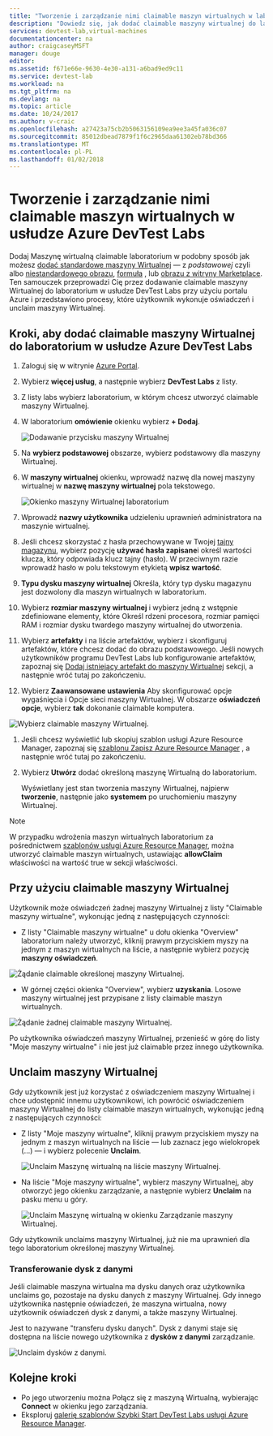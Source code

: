 ```yaml
---
title: "Tworzenie i zarządzanie nimi claimable maszyn wirtualnych w laboratorium w usłudze Azure DevTest Labs | Dokumentacja firmy Microsoft"
description: "Dowiedz się, jak dodać claimable maszyny wirtualnej do laboratorium w usłudze Azure DevTest Labs"
services: devtest-lab,virtual-machines
documentationcenter: na
author: craigcaseyMSFT
manager: douge
editor: 
ms.assetid: f671e66e-9630-4e30-a131-a6bad9ed9c11
ms.service: devtest-lab
ms.workload: na
ms.tgt_pltfrm: na
ms.devlang: na
ms.topic: article
ms.date: 10/24/2017
ms.author: v-craic
ms.openlocfilehash: a27423a75cb2b5063156109ea9ee3a45fa036c07
ms.sourcegitcommit: 85012dbead7879f1f6c2965daa61302eb78bd366
ms.translationtype: MT
ms.contentlocale: pl-PL
ms.lasthandoff: 01/02/2018
---
```

# <a name="create-and-manage-claimable-vms-in-azure-devtest-labs"></a>Tworzenie i zarządzanie nimi claimable maszyn wirtualnych w usłudze Azure DevTest Labs
Dodaj Maszynę wirtualną claimable laboratorium w podobny sposób jak możesz [dodać standardowe maszyny Wirtualnej](devtest-lab-add-vm.md) — z *podstawowej* czyli albo [niestandardowego obrazu](devtest-lab-create-template.md), [formuła](devtest-lab-manage-formulas.md) , lub [obrazu z witryny Marketplace](devtest-lab-configure-marketplace-images.md). Ten samouczek przeprowadzi Cię przez dodawanie claimable maszyny Wirtualnej do laboratorium w usłudze DevTest Labs przy użyciu portalu Azure i przedstawiono procesy, które użytkownik wykonuje oświadczeń i unclaim maszyny Wirtualnej.

## <a name="steps-to-add-a-claimable-vm-to-a-lab-in-azure-devtest-labs"></a>Kroki, aby dodać claimable maszyny Wirtualnej do laboratorium w usłudze Azure DevTest Labs
1. Zaloguj się w witrynie [Azure Portal](http://go.microsoft.com/fwlink/p/?LinkID=525040).
1. Wybierz **więcej usług**, a następnie wybierz **DevTest Labs** z listy.
1. Z listy labs wybierz laboratorium, w którym chcesz utworzyć claimable maszyny Wirtualnej.  
1. W laboratorium **omówienie** okienku wybierz **+ Dodaj**.  

    ![Dodawanie przycisku maszyny Wirtualnej](./media/devtest-lab-add-vm/devtestlab-home-blade-add-vm.png)

1. Na **wybierz podstawowej** obszarze, wybierz podstawowy dla maszyny Wirtualnej.
1. W **maszyny wirtualnej** okienku, wprowadź nazwę dla nowej maszyny wirtualnej w **nazwę maszyny wirtualnej** pola tekstowego.

    ![Okienko maszyny Wirtualnej laboratorium](./media/devtest-lab-add-vm/devtestlab-lab-vm-blade.png)

1. Wprowadź **nazwy użytkownika** udzieleniu uprawnień administratora na maszynie wirtualnej.  
1. Jeśli chcesz skorzystać z hasła przechowywane w Twojej [tajny magazynu](https://azure.microsoft.com/updates/azure-devtest-labs-keep-your-secrets-safe-and-easy-to-use-with-the-new-personal-secret-store), wybierz pozycję **używać hasła zapisane**i określ wartości klucza, który odpowiada klucz tajny (hasło). W przeciwnym razie wprowadź hasło w polu tekstowym etykietą **wpisz wartość**.
1. **Typu dysku maszyny wirtualnej** Określa, który typ dysku magazynu jest dozwolony dla maszyn wirtualnych w laboratorium.
1. Wybierz **rozmiar maszyny wirtualnej** i wybierz jedną z wstępnie zdefiniowane elementy, które Określ rdzeni procesora, rozmiar pamięci RAM i rozmiar dysku twardego maszyny wirtualnej do utworzenia.
1. Wybierz **artefakty** i na liście artefaktów, wybierz i skonfiguruj artefaktów, które chcesz dodać do obrazu podstawowego. Jeśli nowych użytkowników programu DevTest Labs lub konfigurowanie artefaktów, zapoznaj się [Dodaj istniejący artefakt do maszyny Wirtualnej](devtest-lab-add-vm.md#add-an-existing-artifact-to-a-vm) sekcji, a następnie wróć tutaj po zakończeniu.
1. Wybierz **Zaawansowane ustawienia** Aby skonfigurować opcje wygaśnięcia i Opcje sieci maszyny Wirtualnej. W obszarze **oświadczeń opcje**, wybierz **tak** dokonanie claimable komputera.

  ![Wybierz claimable maszyny Wirtualnej.](./media/devtest-lab-add-vm/devtestlab-claim-VM-option.png)

1. Jeśli chcesz wyświetlić lub skopiuj szablon usługi Azure Resource Manager, zapoznaj się [szablonu Zapisz Azure Resource Manager](devtest-lab-add-vm.md#save-azure-resource-manager-template) , a następnie wróć tutaj po zakończeniu.
1. Wybierz **Utwórz** dodać określoną maszynę Wirtualną do laboratorium.

   Wyświetlany jest stan tworzenia maszyny Wirtualnej, najpierw **tworzenie**, następnie jako **systemem** po uruchomieniu maszyny Wirtualnej.

> [!NOTE]
> W przypadku wdrożenia maszyn wirtualnych laboratorium za pośrednictwem [szablonów usługi Azure Resource Manager](devtest-lab-create-environment-from-arm.md), można utworzyć claimable maszyn wirtualnych, ustawiając **allowClaim** właściwości na wartość true w sekcji właściwości.
>
>

## <a name="using-a-claimable-vm"></a>Przy użyciu claimable maszyny Wirtualnej

Użytkownik może oświadczeń żadnej maszyny Wirtualnej z listy "Claimable maszyny wirtualne", wykonując jedną z następujących czynności:

* Z listy "Claimable maszyny wirtualne" u dołu okienka "Overview" laboratorium należy utworzyć, kliknij prawym przyciskiem myszy na jednym z maszyn wirtualnych na liście, a następnie wybierz pozycję **maszyny oświadczeń**.

 ![Żądanie claimable określonej maszyny Wirtualnej.](./media/devtest-lab-add-vm/devtestlab-claim-VM.png)


* W górnej części okienka "Overview", wybierz **uzyskania**. Losowe maszyny wirtualnej jest przypisane z listy claimable maszyn wirtualnych.

 ![Żądanie żadnej claimable maszyny Wirtualnej.](./media/devtest-lab-add-vm/devtestlab-claim-any.png)


Po użytkownika oświadczeń maszyny Wirtualnej, przenieść w górę do listy "Moje maszyny wirtualne" i nie jest już claimable przez innego użytkownika.

## <a name="unclaim-a-vm"></a>Unclaim maszyny Wirtualnej

Gdy użytkownik jest już korzystać z oświadczeniem maszyny Wirtualnej i chce udostępnić innemu użytkownikowi, ich powrócić oświadczeniem maszyny Wirtualnej do listy claimable maszyn wirtualnych, wykonując jedną z następujących czynności:

- Z listy "Moje maszyny wirtualne", kliknij prawym przyciskiem myszy na jednym z maszyn wirtualnych na liście — lub zaznacz jego wielokropek (...) — i wybierz polecenie **Unclaim**.

  ![Unclaim Maszynę wirtualną na liście maszyny Wirtualnej.](./media/devtest-lab-add-vm/devtestlab-unclaim-VM2.png)

- Na liście "Moje maszyny wirtualne", wybierz maszyny Wirtualnej, aby otworzyć jego okienku zarządzanie, a następnie wybierz **Unclaim** na pasku menu u góry.

  ![Unclaim Maszynę wirtualną w okienku Zarządzanie maszyny Wirtualnej.](./media/devtest-lab-add-vm/devtestlab-unclaim-VM.png)

Gdy użytkownik unclaims maszyny Wirtualnej, już nie ma uprawnień dla tego laboratorium określonej maszyny Wirtualnej.

### <a name="transferring-the-data-disk"></a>Transferowanie dysk z danymi
Jeśli claimable maszyna wirtualna ma dysku danych oraz użytkownika unclaims go, pozostaje na dysku danych z maszyny Wirtualnej. Gdy innego użytkownika następnie oświadczeń, że maszyna wirtualna, nowy użytkownik oświadczeń dysk z danymi, a także maszyny Wirtualnej.

Jest to nazywane "transferu dysku danych". Dysk z danymi staje się dostępna na liście nowego użytkownika z **dysków z danymi** zarządzanie.

![Unclaim dysków z danymi.](./media/devtest-lab-add-vm/devtestlab-unclaim-datadisks.png)



## <a name="next-steps"></a>Kolejne kroki
* Po jego utworzeniu można Połącz się z maszyną Wirtualną, wybierając **Connect** w okienku jego zarządzania.
* Eksploruj [galerię szablonów Szybki Start DevTest Labs usługi Azure Resource Manager](https://github.com/Azure/azure-devtestlab/tree/master/Samples).
